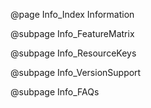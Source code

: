 @page Info_Index Information

@subpage Info_FeatureMatrix

@subpage Info_ResourceKeys

@subpage Info_VersionSupport

@subpage Info_FAQs
